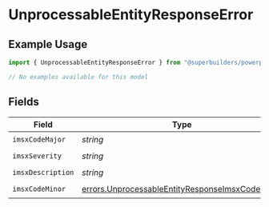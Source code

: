 # UnprocessableEntityResponseError

## Example Usage

```typescript
import { UnprocessableEntityResponseError } from "@superbuilders/powerpath/models/errors";

// No examples available for this model
```

## Fields

| Field                                                                                                              | Type                                                                                                               | Required                                                                                                           | Description                                                                                                        |
| ------------------------------------------------------------------------------------------------------------------ | ------------------------------------------------------------------------------------------------------------------ | ------------------------------------------------------------------------------------------------------------------ | ------------------------------------------------------------------------------------------------------------------ |
| `imsxCodeMajor`                                                                                                    | *string*                                                                                                           | :heavy_check_mark:                                                                                                 | N/A                                                                                                                |
| `imsxSeverity`                                                                                                     | *string*                                                                                                           | :heavy_check_mark:                                                                                                 | N/A                                                                                                                |
| `imsxDescription`                                                                                                  | *string*                                                                                                           | :heavy_check_mark:                                                                                                 | N/A                                                                                                                |
| `imsxCodeMinor`                                                                                                    | [errors.UnprocessableEntityResponseImsxCodeMinor](../../models/errors/unprocessableentityresponseimsxcodeminor.md) | :heavy_check_mark:                                                                                                 | N/A                                                                                                                |